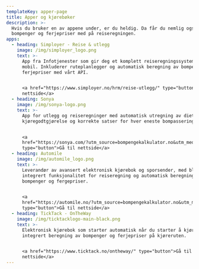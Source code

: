```yaml
---
templateKey: apper-page
title: Apper og kjørebøker
description: >-
  Hvis du bruker en av appene under, er du heldig. Da får du nemlig også
  bompenger og ferjepriser med på reiseregningen.
apps:
  - heading: Simployer - Reise & utlegg
    image: /img/simployer_logo.png
    text: >-
      App fra Infotjenester som gir deg et komplett reiseregningssystem på
      mobil. Inkluderer ruteplanlegger og automatisk beregning av bompenger og
      ferjepriser med vårt API. 


      <a href="https://www.simployer.no/hrm/reise-utlegg/" type="button">Gå til
      nettside</a>
  - heading: Sonya
    image: /img/sonya-logo.png
    text: >-
      App for utlegg og reiseregninger med automatisk utregning av diett og
      kjøregodtgjørelse og korrekte satser for hver eneste bompassering.


      <a
      href="https://sonya.com/?utm_source=bompengekalkulator.no&utm_medium=about"
      type="button">Gå til nettside</a>
  - heading: Automile
    image: /img/automile_logo.png
    text: >-
      Leverandør av avansert elektronisk kjørebok og sporsender, med blant annet
      integrert funksjonalitet for reiseregning og automatisk beregning av
      bompenger og fergepriser.


      <a
      href="https://automile.no/?utm_source=bompengekalkulator.no&utm_medium=apper"
      type="button">Gå til nettside</a>
  - heading: TickTack - OnTheWay
    image: /img/ticktacklogo-main-black.png
    text: >-
      Elektronisk kjørebok som starter automatisk når du starter å kjøre. Med
      integrert beregning av bompenger og ferjepriser på kjøreruten.


      <a href="https://www.ticktack.no/ontheway/" type="button">Gå til
      nettside</a>
---
```


